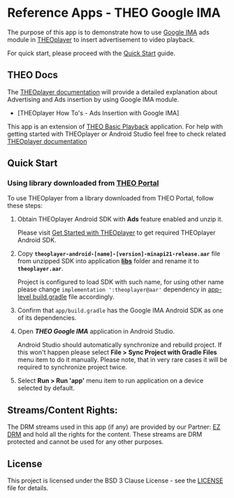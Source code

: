 # Reference Apps - THEO Google IMA

The purpose of this app is to demonstrate how to use [Google IMA] ads module in [THEOplayer]
to insert advertisement to video playback.

For quick start, please proceed with the [Quick Start](#quick-start) guide.


## THEO Docs

The [THEOplayer documentation] will provide a detailed explanation about Advertising and Ads insertion by using
Google IMA module.

  * [THEOplayer How To's - Ads Insertion with Google IMA]

This app is an extension of [THEO Basic Playback] application. For help with getting started with
THEOplayer or Android Studio feel free to check related [THEOplayer documentation] 


## Quick Start

### Using library downloaded from [THEO Portal]

To use THEOplayer from a library downloaded from THEO Portal, follow these steps:

1. Obtain THEOplayer Android SDK with **Ads** feature enabled and unzip it.

   Please visit [Get Started with THEOplayer] to get required THEOplayer Android SDK.

2. Copy **`theoplayer-android-[name]-[version]-minapi21-release.aar`** file from unzipped SDK into
   application **[libs]** folder and rename it to **`theoplayer.aar`**.

   Project is configured to load SDK with such name, for using other name please change
   `implementation ':theoplayer@aar'` dependency in [app-level build.gradle] file accordingly.
   
3. Confirm that `app/build.gradle` has the Google IMA Android SDK as one of its dependencies.

4. Open _**THEO Google IMA**_ application in Android Studio.

   Android Studio should automatically synchronize and rebuild project. If this won't happen please
   select **File > Sync Project with Gradle Files** menu item to do it manually. Please note, that
   in very rare cases it will be required to synchronize project twice.

5. Select **Run > Run 'app'** menu item to run application on a device selected by default.


## Streams/Content Rights:

The DRM streams used in this app (if any) are provided by our Partner: [EZ DRM] and hold all
the rights for the content. These streams are DRM protected and cannot be used for any other purposes.


## License

This project is licensed under the BSD 3 Clause License - see the [LICENSE] file for details.


[//]: # (Links and Guides reference)
[THEOplayer]: https://www.theoplayer.com/
[THEO Basic Playback]: ../Basic-Playback
[THEO Portal]: https://portal.theoplayer.com/
[THEOplayer documentation]: https://docs.theoplayer.com/getting-started/01-sdks/02-android/00-getting-started.md#getting-started-on-android
[Get Started with THEOplayer]: https://www.theoplayer.com/licensing
[EZ DRM]: https://ezdrm.com/
[Google IMA]: https://developers.google.com/interactive-media-ads/

[//]: # (Project files reference)
[LICENSE]: LICENSE
[libs]: app/libs
[app-level build.gradle]: build.gradle.kts
